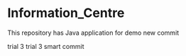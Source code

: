 # Information_Centre
This repository has Java application for demo
new commit

trial 3
trial 3 smart commit
